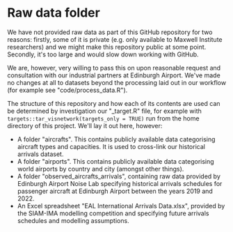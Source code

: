 # Raw data folder

We have not provided raw data as part of this GitHub repository for two reasons: firstly, some of it is private (e.g. only available to Maxwell Institute researchers) and we might make this repository public at some point. Secondly, it's too large and would slow down working with GitHub.

We are, however, very willing to pass this on upon reasonable request and consultation with our industrial partners at Edinburgh Airport. We've made no changes at all to datasets beyond the processing laid out in our workflow (for example see "code/process_data.R").

The structure of this repository and how each of its contents are used can be determined by investigation our "_target.R" file, for example with  `targets::tar_visnetwork(targets_only = TRUE)` run from the home directory of this project. We'll lay it out here, however:

 * A folder "aircrafts". This contains publicly available data categorising aircraft types and capacities. It is used to cross-link our historical arrivals dataset.
 * A folder "airports". This contains publicly available data categorising world airports by country and city (amongst other things). 
 * A folder "observed_aircrafts_arrivals", containing raw data provided by Edinburgh Airport Noise Lab specifying historical arrivals schedules for passenger aircraft at Edinburgh Airport between the years 2019 and 2022.
 * An Excel spreadsheet "EAL International Arrivals Data.xlsx", provided by the SIAM-IMA modelling competition and specifying future arrivals schedules and modelling assumptions.